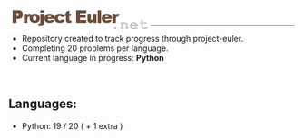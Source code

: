 <img align="left" width="250" src="/src/projeu.png" alt="project euler" />
<br>

---



- Repository created to track progress through project-euler.
- Completing 20 problems per language.
- Current language in progress: <b>Python</b>

<br>

## Languages:
- Python: 19 / 20 ( + 1 extra )
